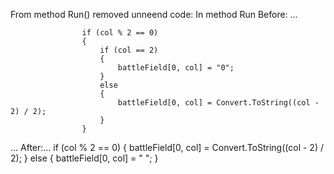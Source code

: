 From method Run() removed unneend code:
In method Run
Before: …
               
                    if (col % 2 == 0)
                    {
                        if (col == 2)
                        {
                            battleField[0, col] = "0";
                        }
                        else
                        {
                            battleField[0, col] = Convert.ToString((col - 2) / 2);
                        }
                    }
…
After:…
                    if (col % 2 == 0)
                    {
                        battleField[0, col] = Convert.ToString((col - 2) / 2);
                    }
                    else
                    {
                        battleField[0, col] = " ";
                    }
